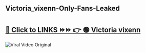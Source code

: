 
 ## Victoria_vixenn-Only-Fans-Leaked

# <h2><a href="https://clipsfans.com/Victoria_vixenn&ref=git">🔗 Click to LINKS ⏩⏩ 👉 🟢 Victoria vixenn </a></h2>

<a href="https://clipsfans.com/Victoria_vixenn&ref=git" rel="nofollow" data-target="animated-image.originalLink"><img src="https://i.ibb.co.com/xMMVF88/686577567.gif" alt="Viral Video Original" style="max-width: 100%; display: inline-block;" data-target="animated-image.originalImage"></a>

